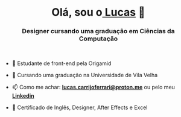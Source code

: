 <h1 align="center">Olá, sou o<a href="https://luwucaz.github.io/" target="blank"> Lucas</a> 👋</h1>
<h3 align="center">Designer cursando uma graduação em Ciências da Computação</h3>

<br>

- 🔭 Estudante de front-end pela Origamid

- 🌱 Cursando uma graduação na Universidade de Vila Velha

- 📫 Como me achar: **lucas.carrijoferrari@proton.me** ou pelo meu <a href="https://br.linkedin.com/in/lucas-carrijo-ferrari-4aa93b20b" target="blank">**Linkedin**</a>

- 📄 Certificado de Inglês, Designer, After Effects e Excel
<br/>

